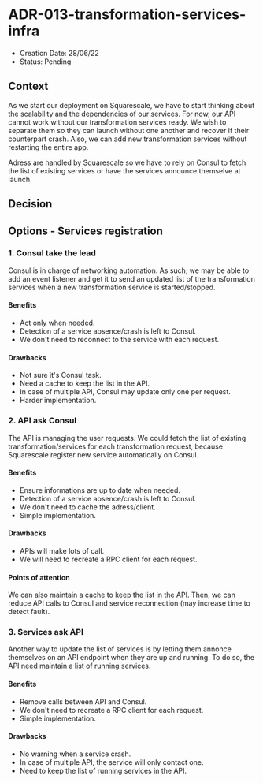 # ADR-013-transformation-services-infra

* Creation Date: 28/06/22
* Status: Pending

## Context

As we start our deployment on Squarescale, we have to start thinking about the scalability and the dependencies of our services. For now, our API cannot work without our transformation services ready. We wish to separate them so they can launch without one another and recover if their counterpart crash. Also, we can add new transformation services without restarting the entire app.

Adress are handled by Squarescale so we have to rely on Consul to fetch the list of existing services or have the services announce themselve at launch.

## Decision


## Options - Services registration

### 1. Consul take the lead

Consul is in charge of networking automation. As such, we may be able to add an event listener and get it to send an updated list of the transformation services when a new transformation service is started/stopped.

#### Benefits
- Act only when needed.
- Detection of a service absence/crash is left to Consul.
- We don't need to reconnect to the service with each request.

#### Drawbacks
- Not sure it's Consul task.
- Need a cache to keep the list in the API.
- In case of multiple API, Consul may update only one per request.
- Harder implementation.

### 2. API ask Consul

The API is managing the user requests. We could fetch the list of existing transformation/services for each transformation request, because Squarescale register new service automatically on Consul. 

#### Benefits
- Ensure informations are up to date when needed.
- Detection of a service absence/crash is left to Consul.
- We don't need to cache the adress/client.
- Simple implementation.

#### Drawbacks
- APIs will make lots of call.
- We will need to recreate a RPC client for each request.

#### Points of attention
We can also maintain a cache to keep the list in the API. Then, we can reduce API calls to Consul and service reconnection (may increase time to detect fault). 

### 3. Services ask API

Another way to update the list of services is by letting them annonce themselves on an API endpoint when they are up and running. To do so, the API need maintain a list of running services.

#### Benefits
- Remove calls between API and Consul.
- We don't need to recreate a RPC client for each request.
- Simple implementation.

#### Drawbacks
- No warning when a service crash.
- In case of multiple API, the service will only contact one.
- Need to keep the list of running services in the API.
